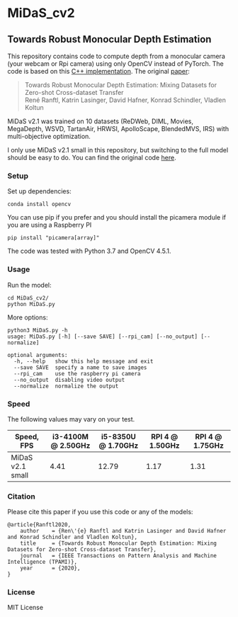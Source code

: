 # MiDaS_cv2
## Towards Robust Monocular Depth Estimation

This repository contains code to compute depth from a monocular camera (your webcam or Rpi camera) using only OpenCV instead of PyTorch.
The code is based on this [C++ implementation](https://qiita.com/UnaNancyOwen/items/b2954f05af714e779466).
The original [paper](https://arxiv.org/abs/1907.01341v3):

>Towards Robust Monocular Depth Estimation: Mixing Datasets for Zero-shot Cross-dataset Transfer  
René Ranftl, Katrin Lasinger, David Hafner, Konrad Schindler, Vladlen Koltun

MiDaS v2.1 was trained on 10 datasets (ReDWeb, DIML, Movies, MegaDepth, WSVD, TartanAir, HRWSI, ApolloScape, BlendedMVS, IRS) with multi-objective optimization.

I only use MiDaS v2.1 small in this repository, but switching to the full model should be easy to do.
You can find the original code [here](https://github.com/intel-isl/MiDaS).

### Setup

Set up dependencies:

```shell
conda install opencv
```
You can use pip if you prefer and you should install the picamera module if you are using a Raspberry PI
```shell
pip install "picamera[array]"
```

The code was tested with Python 3.7 and OpenCV 4.5.1.


### Usage

Run the model:

```shell
cd MiDaS_cv2/
python MiDaS.py
```

More options:

```shell
python3 MiDaS.py -h
usage: MiDaS.py [-h] [--save SAVE] [--rpi_cam] [--no_output] [--normalize]

optional arguments:
  -h, --help   show this help message and exit
  --save SAVE  specify a name to save images
  --rpi_cam    use the raspberry pi camera
  --no_output  disabling video output
  --normalize  normalize the output

```

### Speed
The following values may vary on your test.

| Speed, FPS |  i3-4100M @ 2.50GHz | i5-8350U @ 1.70GHz | RPI 4 @ 1.50GHz | RPI 4 @ 1.75GHz|
|---|---|---|---|---|
| MiDaS v2.1 small  | 4.41 | 12.79 | 1.17 | 1.31 |


### Citation

Please cite this paper if you use this code or any of the models:
```
@article{Ranftl2020,
	author    = {Ren\'{e} Ranftl and Katrin Lasinger and David Hafner and Konrad Schindler and Vladlen Koltun},
	title     = {Towards Robust Monocular Depth Estimation: Mixing Datasets for Zero-shot Cross-dataset Transfer},
	journal   = {IEEE Transactions on Pattern Analysis and Machine Intelligence (TPAMI)},
	year      = {2020},
}
```


### License

MIT License
